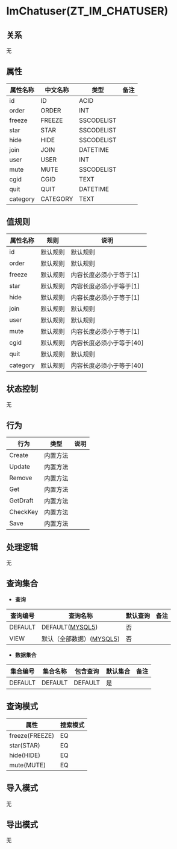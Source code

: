 # ImChatuser(ZT_IM_CHATUSER)

  

## 关系
无

## 属性

| 属性名称        |    中文名称    | 类型     |  备注  |
| --------   |------------| -----   |  -------- | 
|id|ID|ACID|&nbsp;|
|order|ORDER|INT|&nbsp;|
|freeze|FREEZE|SSCODELIST|&nbsp;|
|star|STAR|SSCODELIST|&nbsp;|
|hide|HIDE|SSCODELIST|&nbsp;|
|join|JOIN|DATETIME|&nbsp;|
|user|USER|INT|&nbsp;|
|mute|MUTE|SSCODELIST|&nbsp;|
|cgid|CGID|TEXT|&nbsp;|
|quit|QUIT|DATETIME|&nbsp;|
|category|CATEGORY|TEXT|&nbsp;|

## 值规则
| 属性名称    | 规则    |  说明  |
| --------   |------------| ----- | 
|id|默认规则|默认规则|
|order|默认规则|默认规则|
|freeze|默认规则|内容长度必须小于等于[1]|
|star|默认规则|内容长度必须小于等于[1]|
|hide|默认规则|内容长度必须小于等于[1]|
|join|默认规则|默认规则|
|user|默认规则|默认规则|
|mute|默认规则|内容长度必须小于等于[1]|
|cgid|默认规则|内容长度必须小于等于[40]|
|quit|默认规则|默认规则|
|category|默认规则|内容长度必须小于等于[40]|

## 状态控制

无


## 行为
| 行为    | 类型    |  说明  |
| --------   |------------| ----- | 
|Create|内置方法|&nbsp;|
|Update|内置方法|&nbsp;|
|Remove|内置方法|&nbsp;|
|Get|内置方法|&nbsp;|
|GetDraft|内置方法|&nbsp;|
|CheckKey|内置方法|&nbsp;|
|Save|内置方法|&nbsp;|

## 处理逻辑
无

## 查询集合

* **查询**

| 查询编号 | 查询名称       | 默认查询 |   备注|
| --------  | --------   | --------   | ----- |
|DEFAULT|DEFAULT([MYSQL5](../../appendix/query_MYSQL5.md#ImChatuser_Default))|否|&nbsp;|
|VIEW|默认（全部数据）([MYSQL5](../../appendix/query_MYSQL5.md#ImChatuser_View))|否|&nbsp;|

* **数据集合**

| 集合编号 | 集合名称   |  包含查询  | 默认集合 |   备注|
| --------  | --------   | -------- | --------   | ----- |
|DEFAULT|DEFAULT|DEFAULT|是|&nbsp;|

## 查询模式
| 属性      |    搜索模式     |
| --------   |------------|
|freeze(FREEZE)|EQ|
|star(STAR)|EQ|
|hide(HIDE)|EQ|
|mute(MUTE)|EQ|

## 导入模式
无


## 导出模式
无
